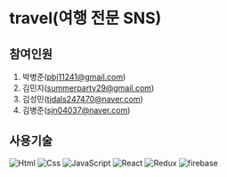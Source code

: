 # travel(여행 전문 SNS)

## 참여인원
1. 박병준(pbj11241@gmail.com)
2. 김민지(summerparty29@gmail.com)
3. 김성민(tjdals247470@naver.com)
4. 김병준(sjn04037@naver.com)

## 사용기술
<img alt="Html" src ="https://img.shields.io/badge/HTML5-E34F26.svg?&style=for-the-badge&logo=HTML5&logoColor=white"/>
<img alt="Css" src ="https://img.shields.io/badge/CSS3-1572B6.svg?&style=for-the-badge&logo=CSS3&logoColor=white"/>
<img alt="JavaScript" src ="https://img.shields.io/badge/JavaScriipt-F7DF1E.svg?&style=for-the-badge&logo=JavaScript&logoColor=black"/>
<img alt="React" src="https://img.shields.io/badge/React-61DAFB.svg?&style=for-the-badge&logo=React&logoColor=black"/>
<img alt="Redux" src="https://img.shields.io/badge/Redux-764ABC.svg?&style=for-the-badge&logo=firebase&logoColor=white"/>
<img alt="firebase" src="https://img.shields.io/badge/Firebase-FFCA28.svg?&style=for-the-badge&logo=firebase&logoColor=black"/>

